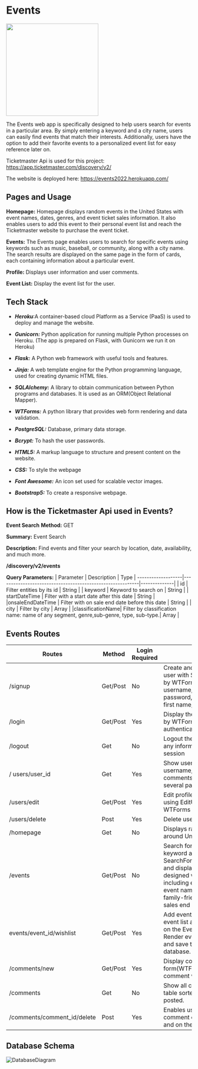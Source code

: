 # Events
<img src = "https://user-images.githubusercontent.com/88174651/169122261-646682bc-e95e-44f0-b165-974fe9978c08.gif"  width="250" height="250" />



The Events web app is specifically designed to help users search for events in a particular area. By simply entering a keyword and a city name, users can easily find events that match their interests. Additionally, users have the option to add their favorite events to a personalized event list for easy reference later on.

Ticketmaster Api is used for this project: https://app.ticketmaster.com/discovery/v2/

The website is deployed here: https://events2022.herokuapp.com/

## Pages and Usage
**Homepage:** Homepage displays random events in the United States with event names, dates, genres, and event ticket sales information. It also enables users to add this event to their personal event list and reach the Ticketmaster website to purchase the event ticket.

**Events:** The Events page enables users to search for specific events using keywords such as music, baseball, or community, along with a city name. The search results are displayed on the same page in the form of cards, each containing information about a particular event.

**Profile:** Displays user information and user comments.

**Event List:** Display the event list for the user. 

## Tech Stack
- ***Heroku***:A container-based cloud Platform as a Service (PaaS) is used to deploy and manage the website.

- ***Gunicorn:*** Python application for running multiple Python processes on Heroku. (The app is prepared on Flask, with Gunicorn we run it on Heroku)

- ***Flask:***  A Python web framework with useful tools and features.

- ***Jinja:*** A web template engine for the Python programming language, used for creating dynamic HTML files.

- ***SQLAlchemy:*** A library to obtain communication between Python programs and databases. It is used as an ORM(Object Relational Mapper).

- ***WTForms:*** A python library that provides web form rendering and data validation.

- ***PostgreSQL:*** Database, primary data storage.

- ***Bcrypt:*** To hash the user passwords. 

- ***HTML5:*** A markup language to structure and present content on the website.

- ***CSS:*** To style the webpage

- ***Font Awesome:*** An icon set used for scalable vector images.

- ***Bootstrap5:*** To create a responsive webpage.

## How is the Ticketmaster Api used in Events?
**Event Search**
__Method:__ GET

__Summary:__ Event Search

__Description:__ Find events and filter your search by location, date, availability, and much more.

__/discovery/v2/events__

__Query Parameters:__
|   Parameter      |    Description                                            |    Type    |
-------------------|-----------------------------------------------------------|--------------|
|     id           | Filter entities by its id                                 |    String    |
|   keyword        | Keyword to search on                                      |    String    |
| startDateTime    | Filter with a start date after this date                  |    String    |
|onsaleEndDateTime | Filter with on sale end date before this date              |    String    |
|      city        | Filter by city                                            |    Array     |
|classificationName| Filter by classification name: name of any segment, genre,sub-genre, type, sub-type.|     Array    |
                     
## Events Routes 
|     Routes     |  Method  |  Login Required  |          Details             |
|----------------|----------|------------------|------------------------------|
|    /signup     |Get/Post |      No          | Create and display a new user with SignUpForm built by WTForms with username, email, password,img_url(optional), first name, and last name.|
|    /login      | Get/Post |      Yes         | Display the login form built by WTForms and authenticate the user.|
|    /logout     | Get| No| Logout the user and clear any information in the session|
|/ users/user_id| Get| Yes|Show user profile: username, user image, user comments, and links to several pages|
|/users/edit|Get/Post|Yes|Edit profile for the user by using EditUserForm built ib WTForms|
|/users/delete|Post|Yes|Delete user|
|/homepage|Get|No|Displays random images around United States|
|/events|Get/Post|No|Search for events by keyword and city name by SearchForm (WTForms) and display results in cards designed with Bootstrap5, including event image, event name, event genre, family-friendly, and ticket sales end date.|
|events/event_id/wishlist|Get/Post| Yes| Add events to the user event list and display them on the Event List page. Render event ids from Api and save them in the database.|
|/comments/new|Get/Post|Yes|Display comment form(WTForms) and add comment with username|
|/comments| Get| No|Show all comments in a table sorted by the date posted.|
|/comments/comment_id/delete| Post |Yes|Enables user to delete the comment on the webpage and on the database.|

## Database Schema
![DatabaseDiagram](https://user-images.githubusercontent.com/88174651/169098721-13c7fc10-2897-4587-8c36-86def8db6e7d.png)






